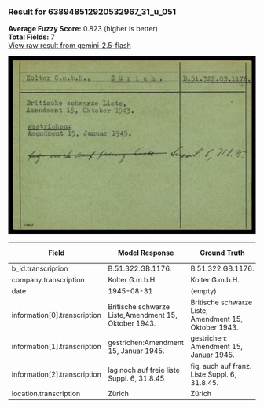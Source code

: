 ### Result for 638948512920532967_31_u_051
**Average Fuzzy Score:** 0.823 (higher is better)<br>
**Total Fields:** 7<br>
[View raw result from gemini-2.5-flash](https://github.com/RISE-UNIBAS/humanities_data_benchmark/blob/main/results/2025-10-24/T0315/request_T0315_638948512920532967_31_u_051.json)

<img src="https://github.com/RISE-UNIBAS/humanities_data_benchmark/blob/main/benchmarks/blacklist/images/638948512920532967_31_u_051.jpg?raw=true" alt="638948512920532967_31_u_051" width="600px">

| Field | Model Response | Ground Truth | Fuzzy Score | Match |
|-------|----------------|--------------|-------------|-------|
| b_id.transcription | B.51.322.GB.1176. | B.51.322.GB.1176. | 1.000 | ✅ |
| company.transcription | Kolter G.m.b.H. | Kolter G.m.b.H. | 1.000 | ✅ |
| date | 1945-08-31 | (empty) | 0.000 | ❌ |
| information[0].transcription | Britische schwarze Liste,Amendment 15, Oktober 1943. | Britische schwarze Liste,<br>Amendment 15, Oktober 1943. | 0.990 | ✅ |
| information[1].transcription | gestrichen:Amendment 15, Januar 1945. | gestrichen:<br>Amendment 15, Januar 1945. | 0.987 | ✅ |
| information[2].transcription | lag noch auf freie liste Suppl. 6, 31.8.45 | fig. auch auf franz. Liste Suppl. 6, 31.8.45. | 0.782 | ❌ |
| location.transcription | Zürich | Zürich | 1.000 | ✅ |
